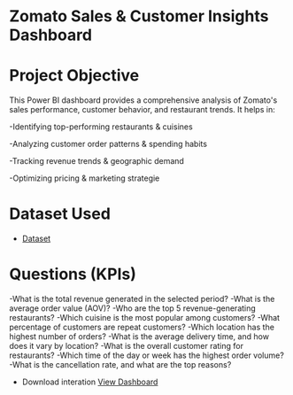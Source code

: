 # Zomato Sales & Customer Insights Dashboard

# Project Objective
This Power BI dashboard provides a comprehensive analysis of Zomato's sales performance, customer behavior, and restaurant trends. It helps in:

-Identifying top-performing restaurants & cuisines

-Analyzing customer order patterns & spending habits

-Tracking revenue trends & geographic demand

-Optimizing pricing & marketing strategie


# Dataset Used
- <a href="https://github.com/akash3737aks/Data-Analysis-Zomto-Dashboard">Dataset<a/>

# Questions (KPIs)
-What is the total revenue generated in the selected period? 
-What is the average order value (AOV)? 
-Who are the top 5 revenue-generating restaurants? 
-Which cuisine is the most popular among customers? 
-What percentage of customers are repeat customers? 
-Which location has the highest number of orders? 
-What is the average delivery time, and how does it vary by location? 
-What is the overall customer rating for restaurants? 
-Which time of the day or week has the highest order volume? 
-What is the cancellation rate, and what are the top reasons? 

- Download interation <a href="https://github.com/akash3737aks/Data-Analysis-Zomto-Dashboard/blob/main/Dashboard%20Image.png"> View Dashboard<a/>
